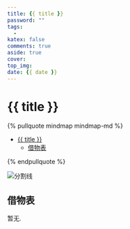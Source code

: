 ```yaml
---
title: {{ title }}
password: ""
tags:
  -
katex: false
comments: true
aside: true
cover:
top_img:
date: {{ date }}
---
```



# {{ title }}

<!--
 * @?: *********************************************************************
 * @Author: Weidows
 * @LastEditors: Weidows
 * @LastEditTime: 2022-04-20 23:11:24
 * @FilePath: \Blog-private\scaffolds\post.md
 * @Description:
 * @!: *********************************************************************
-->

{% pullquote mindmap mindmap-md %}

- [{{ title }}](#-title-)
  - [借物表](#借物表)

{% endpullquote %}

<a>![分割线](https://cdn.jsdelivr.net/gh/Weidows/Images/img/divider.png)</a>

## 借物表

暂无.
